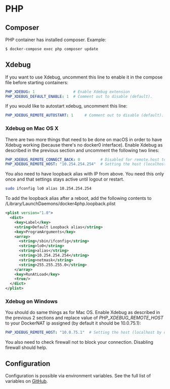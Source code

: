 # PHP

## Composer

PHP container has installed composer. Example:
```bash
$ docker-compose exec php composer update
```

## Xdebug

If you want to use Xdebug, uncomment this line to enable it in the compose file before starting containers:
```yml
PHP_XDEBUG: 1                 # Enable Xdebug extension
PHP_XDEBUG_DEFAULT_ENABLE: 1  # Comment out to disable (default).
```

If you would like to autostart xdebug, uncomment this line:
```yml
PHP_XDEBUG_REMOTE_AUTOSTART: 1     # Comment out to disable (default).
```

### Xdebug on Mac OS X

There are two more things that need to be done on macOS in order to have Xdebug working (because there's no docker0 interface). Enable Xdebug as described in the previous section and uncomment the following two lines:

```yml
PHP_XDEBUG_REMOTE_CONNECT_BACK: 0         # Disabled for remote.host to work (enabled by default)
PHP_XDEBUG_REMOTE_HOST: "10.254.254.254"  # Setting the host (localhost by default)
```

You also need to have loopback alias with IP from above. You need this only once and that settings stays active until logout or restart.

```bash
sudo ifconfig lo0 alias 10.254.254.254
```
To add the loopback alias after a reboot, add the following contents to /Library/LaunchDaemons/docker4php.loopback.plist

```xml
<plist version="1.0">
  <dict>
    <key>Label</key>
    <string>Default Loopback alias</string>
    <key>ProgramArguments</key>
    <array>
      <string>/sbin/ifconfig</string>
      <string>lo0</string>
      <string>alias</string>
      <string>10.254.254.254</string>
      <string>netmask</string>
      <string>255.255.255.0</string>
    </array>
    <key>RunAtLoad</key>
    <true/>
  </dict>
</plist>
```

### Xdebug on Windows

You should do same things as for Mac OS. Enable Xdebug as described in the previous 2 sections and replace value of _PHP_XDEBUG_REMOTE_HOST_ to your DockerNAT ip assigned (by default it should be 10.0.75.1):

```yml
PHP_XDEBUG_REMOTE_HOST: "10.0.75.1"  # Setting the host (localhost by default)
```

You also need to check firewall not to block your connection. Disabling firewall should help.

## Configuration

Configuration is possible via environment variables. See the full list of variables on [GitHub](https://github.com/wodby/php).
